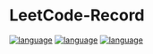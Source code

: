 # LeetCode-Record

[![language](https://img.shields.io/badge/language-python-green.svg)]()
[![language](https://img.shields.io/badge/language-scala-green.svg)]()
[![language](https://img.shields.io/badge/language-R-green.svg)]()